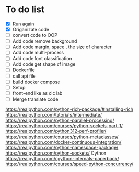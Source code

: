 # To do list
- [x] Run again
- [x] Origanizate code
- [ ] convert code to OOP
- [ ] Add code remove background
- [ ] Add code margin, space , the size of character
- [ ] Add code multi-process
- [ ] Add code font classification
- [ ] Add code get shape of image
- [ ] Dockerfile
- [ ] call api file
- [ ] build docker compose
- [ ] Setup
- [ ] front-end like as clc lab
- [ ] Merge translate code

https://realpython.com/python-rich-package/#installing-rich
https://realpython.com/tutorials/intermediate/
https://realpython.com/python-parallel-processing/
https://realpython.com/courses/python-sockets-part-1/
https://realpython.com/python312-perf-profiler/
https://realpython.com/courses/python-metaclasses/
https://realpython.com/docker-continuous-integration/
https://realpython.com/python-namespace-package/
https://realpython.com/python-sockets/
Cython
https://realpython.com/cpython-internals-paperback/
https://realpython.com/courses/speed-python-concurrency/
